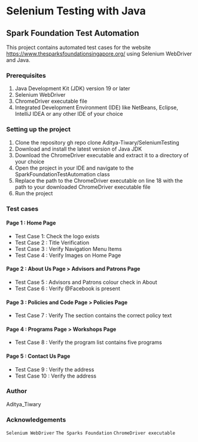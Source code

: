 # Selenium Testing with Java
## Spark Foundation Test Automation
This project contains automated test cases for the website https://www.thesparksfoundationsingapore.org/ using Selenium WebDriver and Java.
### Prerequisites
1. Java Development Kit (JDK) version 19 or later
2. Selenium WebDriver
3. ChromeDriver executable file
4. Integrated Development Environment (IDE) like NetBeans, Eclipse, IntelliJ IDEA or any other IDE of your choice
### Setting up the project
1. Clone the repository
gh repo clone Aditya-Tiwary/SeleniumTesting
2. Download and install the latest version of Java JDK
3. Download the ChromeDriver executable and extract it to a directory of your choice
4. Open the project in your IDE and navigate to the SparkFoundationTestAutomation class
5. Replace the path to the ChromeDriver executable on line 18 with the path to your downloaded ChromeDriver executable file
6. Run the project
### Test cases
#### Page 1 : Home Page
- Test Case 1: Check the logo exists
- Test Case 2 : Title Verification
- Test Case 3 : Verify Navigation Menu Items
- Test Case 4 : Verify Images on Home Page
#### Page 2 : About Us Page > Advisors and Patrons Page
- Test Case 5 : Advisors and Patrons colour check in About
- Test Case 6 : Verify @Facebook is present
####  Page 3 : Policies and Code Page > Policies Page
- Test Case 7 : Verify The section contains the correct policy text
####  Page 4 : Programs Page > Workshops Page
- Test Case 8 : Verify the program list contains five programs 
####  Page 5 : Contact Us Page
- Test Case 9 : Verify the address 
- Test Case 10 : Verify the address 
### Author
Aditya_Tiwary
### Acknowledgements
`Selenium WebDriver`
`The Sparks Foundation`
`ChromeDriver executable`


